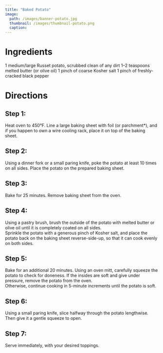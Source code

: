 ```yaml
---
title: "Baked Potato"
image:
  path: /images/banner-potato.jpg
  thumbnail: /images/thumbnail-potato.png
  caption: 
---
```


# Ingredients
1 medium/large Russet potato, scrubbed clean of any dirt
1–2 teaspoons melted butter (or olive oil)
1 pinch of coarse Kosher salt
1 pinch of freshly-cracked black pepper

# Directions
## Step 1:
Heat oven to 450°F.  Line a large baking sheet with foil (or parchment*), and if you happen to own a wire cooling rack, place it on top of the baking sheet.
## Step 2:
Using a dinner fork or a small paring knife, poke the potato at least 10 times on all sides.  Place the potato on the prepared baking sheet.
## Step 3:
Bake for 25 minutes.  Remove baking sheet from the oven.
## Step 4:
Using a pastry brush, brush the outside of the potato with melted butter or olive oil until it is completely coated on all sides.  
Sprinkle the potato with a generous pinch of Kosher salt, and place the potato back on the baking sheet reverse-side-up, so that it can cook evenly on both sides.
## Step 5:
Bake for an additional 20 minutes.  Using an oven mitt, carefully squeeze the potato to check for doneness.  If the insides are soft and give under pressure, remove the potato from the oven.  
Otherwise, continue cooking in 5-minute increments until the potato is soft.
## Step 6:
Using a small paring knife, slice halfway through the potato lengthwise.  Then give it a gentle squeeze to open.
## Step 7:
Serve immediately, with your desired toppings.
